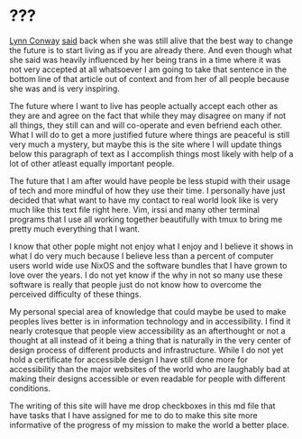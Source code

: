 # ???

[Lynn Conway](https://lynnconway.com) 
[said](https://www.huffpost.com/entry/the-many-shades-of-out_b_3591764) 
back when she was still alive that the best way to change the future is to start 
living as if you are already there. And even though what she said was heavily 
influenced by her being trans in a time where it was not very accepted at all
whatsoever I am going to take that sentence in the bottom line of that article
out of context and from her of all people because she was and is very inspiring.


The future where I want to live has people actually accept each other as they are
and agree on the fact that while they may disagree on many if not all things, they
still can and will co-operate and even befriend each other. What I will do to get
a more justified future where things are peaceful is still very much a mystery, but
maybe this is the site where I will update things below this paragraph of text as 
I accomplish things most likely with help of a lot of other atleast equally important
people.

The future that I am after would have people be less stupid with their usage of tech
and more mindful of how they use their time. I personally have just decided that 
what want to have my contact to real world look like is very much like this text
file right here. Vim, irssi and many other terminal programs that I use all working
together beautifully with tmux to bring me pretty much everything that I want.

I know that other pople might not enjoy what I enjoy and I believe it shows in what
I do very much because I believe less than a percent of computer users world wide
use NixOS and the software bundles that I have grown to love over the years. I
do not yet know if the why in not so many use these software is really that people
just do not know how to overcome the perceived difficulty of these things.

My personal special area of knowledge that could maybe be used to make peoples lives
better is in information technology and in accessibility. I find it nearly crotesque
that people view accessibility as an afterthought or not a thought at all instead of
it being a thing that is naturally in the very center of design process of different
products and infrastructure. While I do not yet hold a certificate for accessible
design I have still done more for accessibility than the major websites of the world
who are laughably bad at making their designs accessible or even readable for people
with different conditions.

The writing of this site will have me drop checkboxes in this md file that have tasks
that I have assigned for me to do to make this site more informative of the progress
of my mission to make the world a better place.
